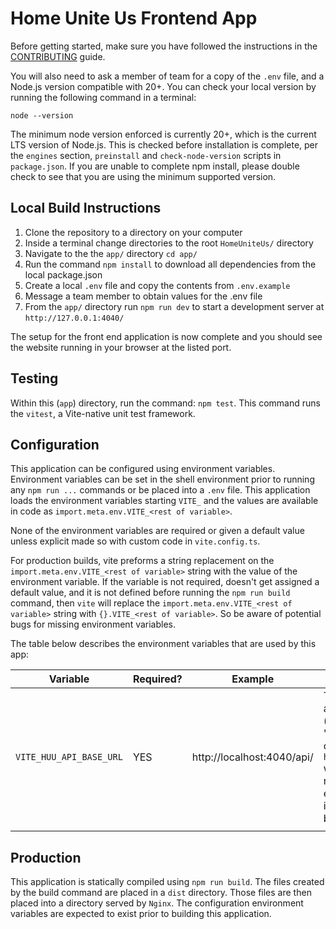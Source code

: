 # Home Unite Us Frontend App

Before getting started, make sure you have followed the instructions in the [CONTRIBUTING](../CONTRIBUTING.md) guide.

You will also need to ask a member of team for a copy of the `.env` file, and a Node.js version compatible with 20+. You can check your local version by running the following command in a terminal:

```terminal
node --version
```

The minimum node version enforced is currently 20+, which is the current LTS version of Node.js. This is checked before installation is complete, per the `engines` section, `preinstall` and `check-node-version` scripts in `package.json`. If you are unable to complete npm install, please double check to see that you are using the minimum supported version.

## Local Build Instructions

1. Clone the repository to a directory on your computer
2. Inside a terminal change directories to the root `HomeUniteUs/` directory
3. Navigate to the the `app/` directory `cd app/`
4. Run the command `npm install` to download all dependencies from the local package.json
5. Create a local `.env` file and copy the contents from `.env.example`
6. Message a team member to obtain values for the .env file
7. From the `app/` directory run `npm run dev` to start a development server at `http://127.0.0.1:4040/`

The setup for the front end application is now complete and you should see the website running in your browser at the listed port.

## Testing

Within this (`app`) directory, run the command: `npm test`. This command runs the `vitest`, a Vite-native unit test framework.

## Configuration

This application can be configured using environment variables. Environment variables can be set in the shell environment prior to running any `npm run ...` commands or be placed into a `.env` file. This application loads the environment variables starting `VITE_` and the values are available in code as `import.meta.env.VITE_<rest of variable>`.

None of the environment variables are required or given a default value unless explicit made so with custom code in `vite.config.ts`.

For production builds, vite preforms a string replacement on the `import.meta.env.VITE_<rest of variable>` string with the value of the environment variable. If the variable is not required, doesn't get assigned a default value, and it is not defined before running the `npm run build` command, then `vite` will replace the `import.meta.env.VITE_<rest of variable>` string with `{}.VITE_<rest of variable>`. So be aware of potential bugs for missing environment variables.

The table below describes the environment variables that are used by this app:

| Variable                | Required? | Example                    | Description                                                                                                                                                                                                                                                                              |
| ----------------------- | --------- | -------------------------- | ---------------------------------------------------------------------------------------------------------------------------------------------------------------------------------------------------------------------------------------------------------------------------------------- |
| `VITE_HUU_API_BASE_URL` | YES       | http://localhost:4040/api/ | The HUU API's base URL. In a development environment (mode is 'development' or 'test'): if this variable is not defined, then `http://localhost:4040/api/` will be used by default. In non-development environment: if this variable is not defined, then the build will throw an error. |
|                         |           |                            |                                                                                                                                                                                                                                                                                          |

## Production

This application is statically compiled using `npm run build`. The files created by the build command are placed in a `dist` directory. Those files are then placed into a directory served by `Nginx`. The configuration environment variables are expected to exist prior to building this application.
